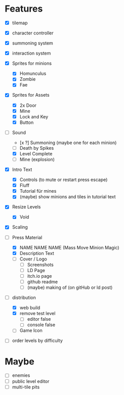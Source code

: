 # Features

- [x] tilemap
- [x] character controller
- [x] summoning system
- [x] interaction system


- [x] Sprites for minions
    - [x] Homunculus
    - [x] Zombie
    - [x] Fae
- [x] Sprites for Assets
    - [x] 2x Door
    - [x] Mine
    - [x] Lock and Key
    - [x] Button
- [ ] Sound
    - [x ?] Summoning (maybe one for each minion)
    - [ ] Death by Spikes
    - [x] Level Complete
    - [ ] Mine (explosion)
- [x] Intro Text
  - [x] Controls (to mute or restart press escape)
  - [x] Fluff
  - [x] Tutorial für mines
  - [x] (maybe) show minions and tiles in tutorial text
- [x] Resize Levels
    - [x] Void
- [x] Scaling
- [ ] Press Material
  - [x] NAME NAME NAME (Mass Move Minion Magic)
  - [x] Description Text
  - [ ] Cover / Logo
    - [ ] Screenshots
    - [ ] LD Page
    - [ ] itch.io page
    - [ ] github readme
    - [ ] (maybe) making of (on gitHub or ld post)
- [ ] distribution
    - [x] web build
  - [x] remove test level
    - [ ] editor false
    - [ ] console false
  - [ ] Game Icon
- [ ] order levels by difficulty

# Maybe

- [ ] enemies
- [ ] public level editor
- [ ] multi-tile pits
